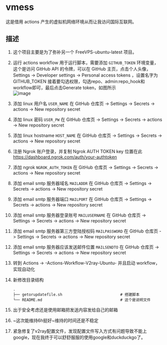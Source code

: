 # vmess
这是借用 actions 产生的虚拟机网络环境从而让我访问国际互联网。
## 描述
1. 这个项目主要是为了弥补另一个 FreeVPS-ubuntu-latest 项目。
2. 运行 actions workflow 用于运行脚本，需要添加 `GITHUB_TOKEN` 环境变量，这个是访问 GitHub API 的令牌，可以在 GitHub 主页，点击个人头像，Settings -> Developer settings -> Personal access tokens ，设置名字为 GITHUB_TOKEN 接着要勾选权限，勾选repo、admin:repo_hook和workflow即可，最后点击Generate token，如图所示  
![image](https://user-images.githubusercontent.com/94947393/198914419-0f567e83-03b2-4a33-845f-0039236fb640.png)  
3. 添加 linux 用户名 `USER_NAME` 在 GitHub 仓库页 -> Settings -> Secrets -> actions -> New repository secret  
4. 添加 linux 密码 `USER_PW` 在 GitHub 仓库页 -> Settings -> Secrets -> actions -> New repository secret  
5. 添加 linux hostname `HOST_NAME` 在 GitHub 仓库页 -> Settings -> Secrets -> actions -> New repository secret  
6. 注册 Ngrok 账户登录，并复制 Ngrok AUTH TOKEN key 位置在此 https://dashboard.ngrok.com/auth/your-authtoken
7. 添加 ngrok `NGROK_AUTH_TOKEN` 在 GitHub 仓库页 -> Settings -> Secrets -> actions -> New repository secret  
8. 添加 email smtp 服务器域名 `MAILADDR` 在 GitHub 仓库页 -> Settings -> Secrets -> actions -> New repository secret    
9. 添加 email smtp 服务器端口 `MAILPORT` 在 GitHub 仓库页 -> Settings -> Secrets -> actions -> New repository secret    
10. 添加 email smtp 服务器登录账号 `MAILUSERNAME` 在 GitHub 仓库页 -> Settings -> Secrets -> actions -> New repository secret  
11. 添加 email smtp 服务器第三方登陆授权码 `MAILPASSWORD` 在 GitHub 仓库页 -> Settings -> Secrets -> actions -> New repository secret  
12. 添加  email smtp 服务器应该发送邮件位置 `MAILSENDTO` 在 GitHub 仓库页 -> Settings -> Secrets -> actions -> New repository secret  
13. 转到 Actions -> -Actions-Workflow-V2ray-Ubuntu- 并且启动 workflow，实现自动化  
14. 新修改目录结构  

        .
        ├── getorupdatefile.sh                          # 搭建脚本  
        └── README.md                                   # 这个是说明文件   
    
9. 出于安全考虑还是使用邮箱把发送内容发给自己的邮箱  
10. ~这次能维持6h挺好~维持的时间还是不稳定  
11. 紧急修复了v2ray配置文件，发现配置文件写入方式有问题导致不能上google，现在我终于可以舒舒服服的使用google和duckduckgo了。

